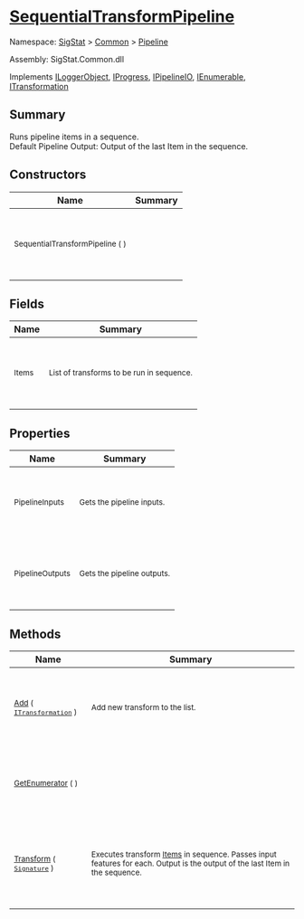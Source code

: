 # [SequentialTransformPipeline](./SequentialTransformPipeline.md)

Namespace: [SigStat]() > [Common](./../README.md) > [Pipeline](./README.md)

Assembly: SigStat.Common.dll

Implements [ILoggerObject](./../ILoggerObject.md), [IProgress](./../Helpers/IProgress.md), [IPipelineIO](./IPipelineIO.md), [IEnumerable](https://docs.microsoft.com/en-us/dotnet/api/System.Collections.IEnumerable), [ITransformation](./../ITransformation.md)

## Summary
Runs pipeline items in a sequence.  <br>Default Pipeline Output: Output of the last Item in the sequence.

## Constructors

| Name | Summary | 
| --- | --- | 
| <p>&nbsp;</p><sub>SequentialTransformPipeline (  )</sub><p>&nbsp;</p>| <p>&nbsp;</p><sub></sub><p>&nbsp;</p>| <br>


## Fields

| Name | Summary | 
| --- | --- | 
| <p>&nbsp;</p><sub>Items</sub><p>&nbsp;</p>| <p>&nbsp;</p><sub>List of transforms to be run in sequence.</sub><p>&nbsp;</p>| <br>


## Properties

| Name | Summary | 
| --- | --- | 
| <p>&nbsp;</p><sub>PipelineInputs</sub><p>&nbsp;</p>| <p>&nbsp;</p><sub>Gets the pipeline inputs.</sub><p>&nbsp;</p>| <br>
| <p>&nbsp;</p><sub>PipelineOutputs</sub><p>&nbsp;</p>| <p>&nbsp;</p><sub>Gets the pipeline outputs.</sub><p>&nbsp;</p>| <br>


## Methods

| Name | Summary | 
| --- | --- | 
| <p>&nbsp;</p><sub>[Add](./Methods/SequentialTransformPipeline-100663510.md) ( [`ITransformation`](./../ITransformation.md) )</sub><p>&nbsp;</p>| <p>&nbsp;</p><sub>Add new transform to the list.</sub><p>&nbsp;</p>| <br>
| <p>&nbsp;</p><sub>[GetEnumerator](./Methods/SequentialTransformPipeline-100663509.md) (  )</sub><p>&nbsp;</p>| <p>&nbsp;</p><sub></sub><p>&nbsp;</p>| <br>
| <p>&nbsp;</p><sub>[Transform](./Methods/SequentialTransformPipeline-100663511.md) ( [`Signature`](./../Signature.md) )</sub><p>&nbsp;</p>| <p>&nbsp;</p><sub>Executes transform [Items](https://github.com/hargitomi97/sigstat/blob/master/docs/md/.md) in sequence.  Passes input features for each.  Output is the output of the last Item in the sequence.</sub><p>&nbsp;</p>| <br>


